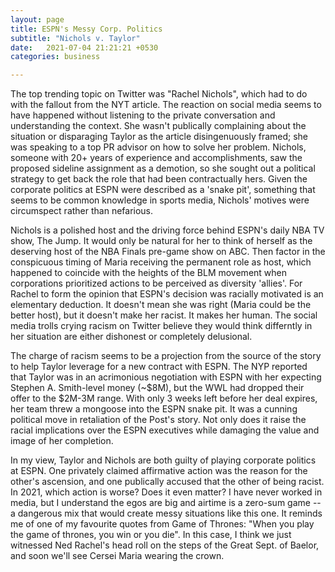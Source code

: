 ```yaml
---
layout: page
title: ESPN's Messy Corp. Politics
subtitle: "Nichols v. Taylor"
date:   2021-07-04 21:21:21 +0530
categories: business

---
```


The top trending topic on Twitter was "Rachel Nichols", which had to do with the fallout from the NYT article. The reaction on social media seems to have happened without listening to the private conversation and understanding the context. 
She wasn't publically complaining about the situation or disparaging Taylor as the article disingenuously framed; she was speaking to a top PR advisor on how to solve her problem.
Nichols, someone with 20+ years of experience and accomplishments, saw the proposed sideline assignment as a demotion,
so she sought out a political strategy to get back the role that had been contractually hers. Given the corporate politics at ESPN were described as a 'snake pit',
something that seems to be common knowledge in sports media, Nichols' motives were circumspect rather than nefarious.  

Nichols is a polished host and the driving force behind ESPN's daily NBA TV show, The Jump. It would only be natural for her to think of herself
as the deserving host of the NBA Finals pre-game show on ABC. Then factor in the conspicuous timing of Maria receiving the permanent role as host,
which happened to coincide with the heights of the BLM movement when corporations prioritized actions to be perceived as diversity 'allies'.
For Rachel to form the opinion that ESPN's decision was racially motivated is an elementary deduction. It doesn't mean she was right (Maria could be the better host),
but it doesn't make her racist. It makes her human. The social media trolls crying racism on Twitter believe they would think differntly in her 
situation are either dishonest or completely delusional.  

The charge of racism seems to be a projection from the source of the story to help Taylor leverage for a new contract with ESPN. 
The NYP reported that Taylor was in an acrimonious negotiation with ESPN with her expecting Stephen A. Smith-level money (~$8M), 
but the WWL had dropped their offer to the $2M-3M range. With only 3 weeks left before her deal expires, her team threw a mongoose into the ESPN snake pit.
It was a cunning political move in retaliation of the Post's story. Not only does it raise the racial implications over the ESPN executives while damaging
the value and image of her completion. 

In my view, Taylor and Nichols are both guilty of playing corporate politics at ESPN. One privately claimed affirmative action was the reason for the other's ascension,
and one publically accused that the other of being racist. In 2021, which action is worse?  Does it even matter? I have never worked in media, but I understand the egos
are big and airtime is a zero-sum game -- a dangerous mix that would create messy situations like this one. It reminds me of one of my favourite quotes from Game of Thrones:
"When you play the game of thrones, you win or you die". In this case, I think we just witnessed Ned Rachel's head roll on the steps of the Great Sept. of Baelor,
and soon we'll see Cersei Maria wearing the crown. 
